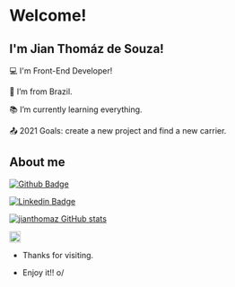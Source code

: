 # Welcome!

## I'm Jian Thomáz de Souza!

:computer: I'm Front-End Developer!

:house_with_garden: I’m from Brazil.

:books: I’m currently learning everything.

:outbox_tray: 2021 Goals: create a new project and find a new carrier.


## About me

[![Github Badge](https://img.shields.io/badge/-Github-000?style=flat-square&logo=Github&logoColor=white&link=https://github.com/jianthomaz)](https://github.com/jianthomaz)

[![Linkedin Badge](https://img.shields.io/badge/-LinkedIn-blue?style=flat-square&logo=Linkedin&logoColor=white&link=https://www.linkedin.com/in/jian-thom%C3%A1z-souza)](https://www.linkedin.com/in/jian-thom%C3%A1z-souza)

[![jianthomaz GitHub stats](https://github-readme-stats.vercel.app/api?username=jianthomaz)](https://github.com/jianthomaz/github-readme-stats)

<code><img height="20" src= "https://img.shields.io/badge/JavaScript-F7DF1E?style=for-the-badge&logo=javascript&logoColor=black"></code>

- Thanks for visiting.

- Enjoy it!! o/


